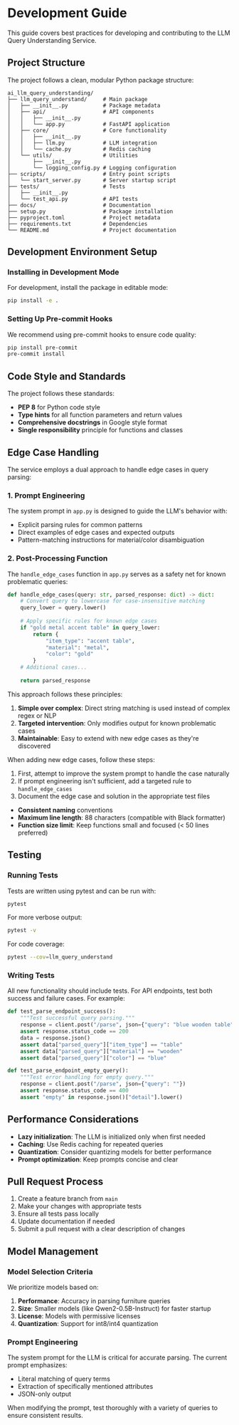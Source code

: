 # Development Guide

This guide covers best practices for developing and contributing to the LLM Query Understanding Service.

## Project Structure

The project follows a clean, modular Python package structure:

```
ai_llm_query_understanding/
├── llm_query_understand/     # Main package
│   ├── __init__.py           # Package metadata
│   ├── api/                  # API components
│   │   ├── __init__.py
│   │   └── app.py            # FastAPI application
│   ├── core/                 # Core functionality
│   │   ├── __init__.py
│   │   ├── llm.py            # LLM integration
│   │   └── cache.py          # Redis caching
│   └── utils/                # Utilities
│       ├── __init__.py
│       └── logging_config.py # Logging configuration
├── scripts/                  # Entry point scripts
│   └── start_server.py       # Server startup script
├── tests/                    # Tests
│   ├── __init__.py
│   └── test_api.py           # API tests
├── docs/                     # Documentation
├── setup.py                  # Package installation
├── pyproject.toml            # Project metadata
├── requirements.txt          # Dependencies
└── README.md                 # Project documentation
```

## Development Environment Setup

### Installing in Development Mode

For development, install the package in editable mode:

```bash
pip install -e .
```

### Setting Up Pre-commit Hooks

We recommend using pre-commit hooks to ensure code quality:

```bash
pip install pre-commit
pre-commit install
```

## Code Style and Standards

The project follows these standards:

- **PEP 8** for Python code style
- **Type hints** for all function parameters and return values
- **Comprehensive docstrings** in Google style format
- **Single responsibility** principle for functions and classes

## Edge Case Handling

The service employs a dual approach to handle edge cases in query parsing:

### 1. Prompt Engineering

The system prompt in `app.py` is designed to guide the LLM's behavior with:

- Explicit parsing rules for common patterns
- Direct examples of edge cases and expected outputs
- Pattern-matching instructions for material/color disambiguation

### 2. Post-Processing Function

The `handle_edge_cases` function in `app.py` serves as a safety net for known problematic queries:

```python
def handle_edge_cases(query: str, parsed_response: dict) -> dict:
    # Convert query to lowercase for case-insensitive matching
    query_lower = query.lower()
    
    # Apply specific rules for known edge cases
    if "gold metal accent table" in query_lower:
        return {
            "item_type": "accent table",
            "material": "metal",
            "color": "gold"
        }
    # Additional cases...
    
    return parsed_response
```

This approach follows these principles:

1. **Simple over complex**: Direct string matching is used instead of complex regex or NLP
2. **Targeted intervention**: Only modifies output for known problematic cases
3. **Maintainable**: Easy to extend with new edge cases as they're discovered

When adding new edge cases, follow these steps:

1. First, attempt to improve the system prompt to handle the case naturally
2. If prompt engineering isn't sufficient, add a targeted rule to `handle_edge_cases`
3. Document the edge case and solution in the appropriate test files
- **Consistent naming** conventions
- **Maximum line length**: 88 characters (compatible with Black formatter)
- **Function size limit**: Keep functions small and focused (< 50 lines preferred)

## Testing

### Running Tests

Tests are written using pytest and can be run with:

```bash
pytest
```

For more verbose output:

```bash
pytest -v
```

For code coverage:

```bash
pytest --cov=llm_query_understand
```

### Writing Tests

All new functionality should include tests. For API endpoints, test both success and failure cases. For example:

```python
def test_parse_endpoint_success():
    """Test successful query parsing."""
    response = client.post("/parse", json={"query": "blue wooden table"})
    assert response.status_code == 200
    data = response.json()
    assert data["parsed_query"]["item_type"] == "table"
    assert data["parsed_query"]["material"] == "wooden"
    assert data["parsed_query"]["color"] == "blue"

def test_parse_endpoint_empty_query():
    """Test error handling for empty query."""
    response = client.post("/parse", json={"query": ""})
    assert response.status_code == 400
    assert "empty" in response.json()["detail"].lower()
```

## Performance Considerations

- **Lazy initialization**: The LLM is initialized only when first needed
- **Caching**: Use Redis caching for repeated queries
- **Quantization**: Consider quantizing models for better performance
- **Prompt optimization**: Keep prompts concise and clear

## Pull Request Process

1. Create a feature branch from `main`
2. Make your changes with appropriate tests
3. Ensure all tests pass locally
4. Update documentation if needed
5. Submit a pull request with a clear description of changes

## Model Management

### Model Selection Criteria

We prioritize models based on:

1. **Performance**: Accuracy in parsing furniture queries
2. **Size**: Smaller models (like Qwen2-0.5B-Instruct) for faster startup
3. **License**: Models with permissive licenses
4. **Quantization**: Support for int8/int4 quantization

### Prompt Engineering

The system prompt for the LLM is critical for accurate parsing. The current prompt emphasizes:

- Literal matching of query terms
- Extraction of specifically mentioned attributes
- JSON-only output

When modifying the prompt, test thoroughly with a variety of queries to ensure consistent results.
